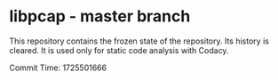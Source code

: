 # libpcap - master branch

This repository contains the frozen state of the repository.
Its history is cleared. It is used only for static code
analysis with Codacy.

Commit Time: 1725501666